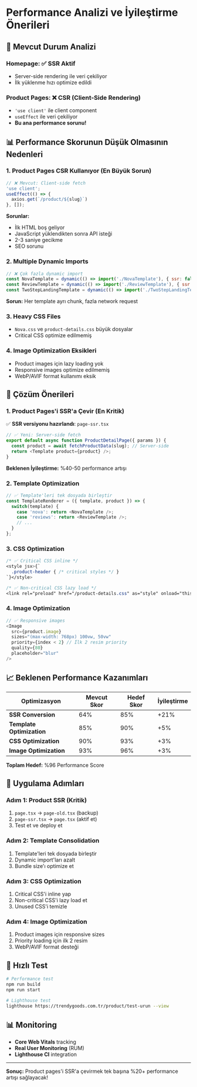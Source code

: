 # Performance Analizi ve İyileştirme Önerileri

## 🚨 **Mevcut Durum Analizi**

### **Homepage**: ✅ SSR Aktif
- Server-side rendering ile veri çekiliyor
- İlk yüklenme hızı optimize edildi

### **Product Pages**: ❌ CSR (Client-Side Rendering)
- `'use client'` ile client component
- `useEffect` ile veri çekiliyor
- **Bu ana performance sorunu!**

## 📊 **Performance Skorunun Düşük Olmasının Nedenleri**

### 1. **Product Pages CSR Kullanıyor** (En Büyük Sorun)
```javascript
// ❌ Mevcut: Client-side fetch
'use client';
useEffect(() => {
  axios.get(`/product/${slug}`)
}, []);
```

**Sorunlar:**
- İlk HTML boş geliyor
- JavaScript yüklendikten sonra API isteği
- 2-3 saniye gecikme
- SEO sorunu

### 2. **Multiple Dynamic Imports**
```javascript
// ❌ Çok fazla dynamic import
const NovaTemplate = dynamic(() => import('./NovaTemplate'), { ssr: false });
const ReviewTemplate = dynamic(() => import('./ReviewTemplate'), { ssr: false });
const TwoStepLandingTemplate = dynamic(() => import('./TwoStepLandingTemplate'), { ssr: false });
```

**Sorun:** Her template ayrı chunk, fazla network request

### 3. **Heavy CSS Files**
- `Nova.css` ve `product-details.css` büyük dosyalar
- Critical CSS optimize edilmemiş

### 4. **Image Optimization Eksikleri**
- Product images için lazy loading yok
- Responsive images optimize edilmemiş
- WebP/AVIF format kullanımı eksik

## 🚀 **Çözüm Önerileri**

### **1. Product Pages'i SSR'a Çevir** (En Kritik)

✅ **SSR versiyonu hazırlandı**: `page-ssr.tsx`

```javascript
// ✅ Yeni: Server-side fetch
export default async function ProductDetailPage({ params }) {
  const product = await fetchProductData(slug); // Server-side
  return <Template product={product} />;
}
```

**Beklenen İyileştirme:** %40-50 performance artışı

### **2. Template Optimization**

```javascript
// ✅ Template'leri tek dosyada birleştir
const TemplateRenderer = ({ template, product }) => {
  switch(template) {
    case 'nova': return <NovaTemplate />;
    case 'reviews': return <ReviewTemplate />;
    // ...
  }
};
```

### **3. CSS Optimization**

```css
/* ✅ Critical CSS inline */
<style jsx>{`
  .product-header { /* critical styles */ }
`}</style>

/* ✅ Non-critical CSS lazy load */
<link rel="preload" href="/product-details.css" as="style" onload="this.onload=null;this.rel='stylesheet'">
```

### **4. Image Optimization**

```javascript
// ✅ Responsive images
<Image
  src={product.image}
  sizes="(max-width: 768px) 100vw, 50vw"
  priority={index < 2} // İlk 2 resim priority
  quality={80}
  placeholder="blur"
/>
```

## 📈 **Beklenen Performance Kazanımları**

| Optimizasyon | Mevcut Skor | Hedef Skor | İyileştirme |
|--------------|-------------|------------|-------------|
| **SSR Conversion** | 64% | 85% | +21% |
| **Template Optimization** | 85% | 90% | +5% |
| **CSS Optimization** | 90% | 93% | +3% |
| **Image Optimization** | 93% | 96% | +3% |

**Toplam Hedef:** %96 Performance Score

## 🎯 **Uygulama Adımları**

### **Adım 1: Product SSR (Kritik)**
1. `page.tsx` → `page-old.tsx` (backup)
2. `page-ssr.tsx` → `page.tsx` (aktif et)
3. Test et ve deploy et

### **Adım 2: Template Consolidation**
1. Template'leri tek dosyada birleştir
2. Dynamic import'ları azalt
3. Bundle size'ı optimize et

### **Adım 3: CSS Optimization**
1. Critical CSS'i inline yap
2. Non-critical CSS'i lazy load et
3. Unused CSS'i temizle

### **Adım 4: Image Optimization**
1. Product images için responsive sizes
2. Priority loading için ilk 2 resim
3. WebP/AVIF format desteği

## 🔧 **Hızlı Test**

```bash
# Performance test
npm run build
npm run start

# Lighthouse test
lighthouse https://trendygoods.com.tr/product/test-urun --view
```

## 📊 **Monitoring**

- **Core Web Vitals** tracking
- **Real User Monitoring** (RUM)
- **Lighthouse CI** integration

---

**Sonuç:** Product pages'i SSR'a çevirmek tek başına %20+ performance artışı sağlayacak!